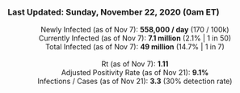### Last Updated: Sunday, November 22, 2020 (0am ET)
<p align="center">
Newly Infected (as of Nov 7): <b>558,000 / day</b> 
(170 / 100k)<br>
Currently Infected (as of Nov 7): <b>7.1 million</b> 
(2.1% | 1 in 50)<br>
Total Infected (as of Nov 7): <b>49 million</b> 
(14.7% | 1 in 7)<br>
<br>
Rt (as of Nov 7): <b>1.11</b><br>
Adjusted Positivity Rate (as of Nov 21): <b>9.1%</b><br>
Infections / Cases (as of Nov 21): <b>3.3</b> (30% detection rate)</p>